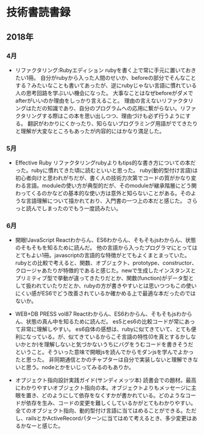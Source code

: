 # 技術書読書録
## 2018年
### 4月
- リファクタリング:Rubyエディション
rubyを書く上で常に手元に置いておきたい1冊。
自分がrubyから入った人間のせいか、beforeの部分でそんなことする？みたいなことも書いてあったが、逆にrubyじゃない言語に慣れている人の思考回路を学ぶいい機会になった。
大事なことはなぜbeforeがダメでafterがいいのか理由をしっかり言えること。
理由の言えないリファクタリングはただの知識であり、自分のプログラムへの応用に繋がらない。リファクタリングする際はこの本を思い出しつつ、理由づけも必ず行うようにする。
翻訳がわかりにくかったり、知らないプログラミング用語がでてきたりと理解が大変なところもあったが内容的にはかなり満足した。

### 5月
- Effective Ruby
リファクタリングrubyよりもtips的な書き方についての本だった。rubyに慣れてきた頃に読むといいと思った。
ruby(動的型付け言語)は初心者向けと思われがちだが、書く人の技術力次第でコードの質がかなり変わる言語。moduleの使い方が典型的だが、そのmoduleが継承階層にどう関わってくるのかなどの基本的な使い方は意外と知らないことがある。そのような言語理解について描かれており、入門書の一つ上の本だと感じた。
さらっと読んでしまったのでもう一度読みたい。

### 6月

- 開眼!JavaScript
Reactわからん、ES6わからん、そもそもjsわからん、状態のそもそもを知るために読んだ。
他の言語から入ったプログラマにとってはとてもよい1冊。javascriptの言語的な特徴がとてもよくまとまっていた。rubyとの比較で考えると、関数、オブジェクト、prototype、constructor、クロージャあたりが特徴的であると感じた。newで生成したインスタンスとプリミティブ型で挙動が違ってきたりだとか、関数(function)がデータ型として扱われていたりだとか、rubyの方が書きやすいとは思いつつもこの使いにくい感がES6でどう改善されているか確かめる上で最適な本だったのではないか。

- WEB+DB PRESS vol87
Reactわからん、ES6わからん、そもそもjsわからん、状態の真ん中を知るために読んだ。
es5とes6の比較コードが常にあって非常に理解しやすい。
es6自体の感想は、rubyに似てきていて、とても便利になっている。が、似てきているからこそ言語の特性(0を真とするかしないかとか)を理解しないと気づかないうちにバグをうむコードを書きそうだということ。そういった意味で開眼jsを読んでからモダンjsを学んでよかったと思った。
非同期通信とかのチャプターは自分で実装しないと理解できないと思う。nodeとかをいじってみるのもありか。

- オブジェクト指向設計実践ガイド(サンディメッツ本)
読書会での題材。最高にわかりやすいオブジェクト指向の本。オブジェクトよりもメッセージに主眼を置き、どのようにして依存をなくすかが書かれている。どのようなコードが依存を生み、コードの変更を難しくしているかがとてもわかりやすい。全てのオブジェクト指向、動的型付け言語に当てはめることができる。ただし、railsとかActiveRecordパターンに当てはめて考えるとき、多少変更はあるかなーと感じた。


